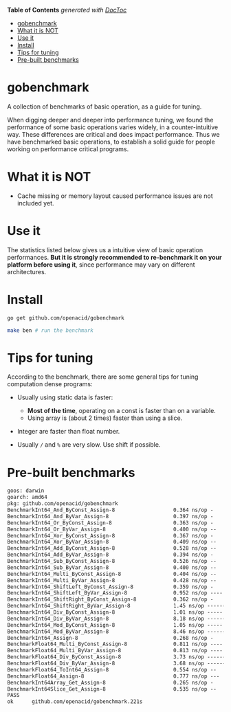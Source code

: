 <!-- START doctoc generated TOC please keep comment here to allow auto update -->
<!-- DON'T EDIT THIS SECTION, INSTEAD RE-RUN doctoc TO UPDATE -->
**Table of Contents**  *generated with [DocToc](https://github.com/thlorenz/doctoc)*

- [gobenchmark](#gobenchmark)
- [What it is NOT](#what-it-is-not)
- [Use it](#use-it)
- [Install](#install)
- [Tips for tuning](#tips-for-tuning)
- [Pre-built benchmarks](#pre-built-benchmarks)

<!-- END doctoc generated TOC please keep comment here to allow auto update -->

# gobenchmark
A collection of benchmarks of basic operation, as a guide for tuning.

When digging deeper and deeper into performance tuning, we found the performance
of some basic operations varies widely, in a counter-intuitive way.
These differences are critical and does impact performance.
Thus we have benchmarked basic operations, to establish a solid guide for people
working on performance critical programs.


# What it is NOT

- Cache missing or memory layout caused performance issues are not included yet.


# Use it

The statistics listed below gives us a intuitive view of basic operation performances.
**But it is strongly recommended to re-benchmark it on your platform before using it**,
since performance may vary on different architectures.


# Install

```sh
go get github.com/openacid/gobenchmark

make ben # run the benchmark
```

# Tips for tuning

According to the benchmark, there are some general tips for tuning computation
dense programs:

-   Usually using static data is faster:
    -   **Most of the time**, operating on a const is faster than on a variable.
    -   Using array is (about 2 times) faster than using a slice.

-   Integer are faster than float number.

-   Usually `/` and `%` are very slow. Use shift if possible.



# Pre-built benchmarks

```txt
goos: darwin 
goarch: amd64 
pkg: github.com/openacid/gobenchmark 
BenchmarkInt64_And_ByConst_Assign-8                   0.364 ns/op -
BenchmarkInt64_And_ByVar_Assign-8                     0.397 ns/op -
BenchmarkInt64_Or_ByConst_Assign-8                    0.363 ns/op -
BenchmarkInt64_Or_ByVar_Assign-8                      0.400 ns/op --
BenchmarkInt64_Xor_ByConst_Assign-8                   0.367 ns/op -
BenchmarkInt64_Xor_ByVar_Assign-8                     0.409 ns/op --
BenchmarkInt64_Add_ByConst_Assign-8                   0.528 ns/op --
BenchmarkInt64_Add_ByVar_Assign-8                     0.394 ns/op -
BenchmarkInt64_Sub_ByConst_Assign-8                   0.526 ns/op --
BenchmarkInt64_Sub_ByVar_Assign-8                     0.400 ns/op --
BenchmarkInt64_Multi_ByConst_Assign-8                 0.404 ns/op --
BenchmarkInt64_Multi_ByVar_Assign-8                   0.428 ns/op --
BenchmarkInt64_ShiftLeft_ByConst_Assign-8             0.359 ns/op -
BenchmarkInt64_ShiftLeft_ByVar_Assign-8               0.952 ns/op ----
BenchmarkInt64_ShiftRight_ByConst_Assign-8            0.362 ns/op -
BenchmarkInt64_ShiftRight_ByVar_Assign-8              1.45 ns/op -------
BenchmarkInt64_Div_ByConst_Assign-8                   1.01 ns/op -----
BenchmarkInt64_Div_ByVar_Assign-8                     8.18 ns/op ----------------------------------------
BenchmarkInt64_Mod_ByConst_Assign-8                   1.05 ns/op -----
BenchmarkInt64_Mod_ByVar_Assign-8                     8.46 ns/op ------------------------------------------
BenchmarkInt64_Assign-8                               0.268 ns/op -
BenchmarkFloat64_Multi_ByConst_Assign-8               0.811 ns/op ----
BenchmarkFloat64_Multi_ByVar_Assign-8                 0.813 ns/op ----
BenchmarkFloat64_Div_ByConst_Assign-8                 3.73 ns/op ------------------
BenchmarkFloat64_Div_ByVar_Assign-8                   3.68 ns/op ------------------
BenchmarkFloat64_ToInt64_Assign-8                     0.554 ns/op --
BenchmarkFloat64_Assign-8                             0.777 ns/op ---
BenchmarkInt64Array_Get_Assign-8                      0.265 ns/op -
BenchmarkInt64Slice_Get_Assign-8                      0.535 ns/op --
PASS 
ok  	github.com/openacid/gobenchmark.221s 
```